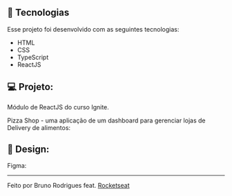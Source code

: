 <!-- <p align="center">
  <img alt="" src="/public/Capa.png" width="100%">
</p> -->

## 🚀 Tecnologias

Esse projeto foi desenvolvido com as seguintes tecnologias:

- HTML
- CSS
- TypeScript
- ReactJS

## 💻 Projeto:

Módulo de ReactJS do curso Ignite.

Pizza Shop - uma aplicação de um dashboard para gerenciar lojas de Delivery de alimentos:

## 🎨 Design:

Figma:

---

Feito por Bruno Rodrigues feat. [Rocketseat](https://rocketseat.com.br)